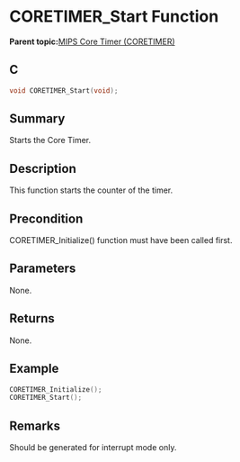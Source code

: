 # CORETIMER\_Start Function

**Parent topic:**[MIPS Core Timer \(CORETIMER\)](GUID-0707DBF2-5D28-4D37-BAE7-EB194F1CB63C.md)

## C

```c
void CORETIMER_Start(void);
```

## Summary

Starts the Core Timer.

## Description

This function starts the counter of the timer.

## Precondition

CORETIMER\_Initialize\(\) function must have been called first.

## Parameters

None.

## Returns

None.

## Example

```c
CORETIMER_Initialize();
CORETIMER_Start();
```

## Remarks

Should be generated for interrupt mode only.

